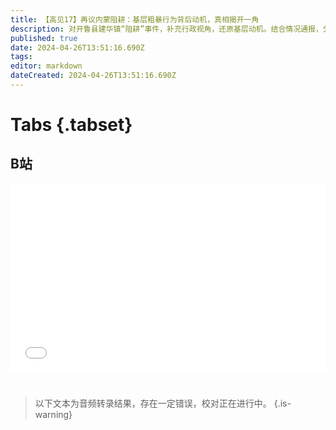 ```yaml
---
title: 【高见17】再议内蒙阻耕：基层粗暴行为背后动机，真相揭开一角
description: 对开鲁县建华镇“阻耕”事件，补充行政视角，还原基层动机。结合情况通报，分析土地用途变更，及其法规问题。
published: true
date: 2024-04-26T13:51:16.690Z
tags: 
editor: markdown
dateCreated: 2024-04-26T13:51:16.690Z
---
```


# Tabs {.tabset}

## B站

<div style="position: relative; padding: 30% 45%;">
<iframe style="position: absolute; width: 100%; height: 100%; left: 0; top: 0;" src="//player.bilibili.com/player.html?&bvid=BV1B1421R73v&page=1&as_wide=1&high_quality=1&danmaku=1&autoplay=0" scrolling="no" border="0" frameborder="no" framespacing="0" allowfullscreen="true"></iframe>
</div>


#

> 以下文本为音频转录结果，存在一定错误，校对正在进行中。
{.is-warning}

